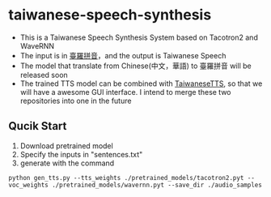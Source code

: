 # taiwanese-speech-synthesis

* This is a Taiwanese Speech Synthesis System based on Tacotron2 and WaveRNN
* The input is in [臺羅拼音](https://zh.wikipedia.org/wiki/%E8%87%BA%E7%81%A3%E9%96%A9%E5%8D%97%E8%AA%9E%E7%BE%85%E9%A6%AC%E5%AD%97%E6%8B%BC%E9%9F%B3%E6%96%B9%E6%A1%88)，and the output is Taiwanese Speech
* The model that translate from Chinese(中文，華語) to 臺羅拼音 will be released soon
* The trained TTS model can be combined with [TaiwaneseTTS](https://github.com/ga642381/TaiwaneseTTS), so that we will have a awesome GUI interface. I intend to merge these two repositories into one in the future

## Qucik Start

1. Download pretrained model
2. Specify the inputs in "sentences.txt"
3. generate with the command
```
python gen_tts.py --tts_weights ./pretrained_models/tacotron2.pyt --voc_weights ./pretrained_models/wavernn.pyt --save_dir ./audio_samples
```

